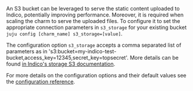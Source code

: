 An S3 bucket can be leveraged to serve the static content uploaded to Indico, potentially improving performance. Moreover, it is required when scaling the charm to serve the uploaded files. To configure it to set the appropriate connection parameters in `s3_storage` for your existing bucket `juju config [charm_name] s3_storage=[value]`.

The configuration option `s3_storage` accepts a comma separated list of parameters as in 's3:bucket=my-indico-test-bucket,access_key=12345,secret_key=topsecret'. More details can be found [in Indico's storage S3 documentation](https://github.com/indico/indico-plugins/blob/master/storage_s3/README.md#available-config-options).

For more details on the configuration options and their default values see the [configuration reference](https://charmhub.io/indico/configure).
